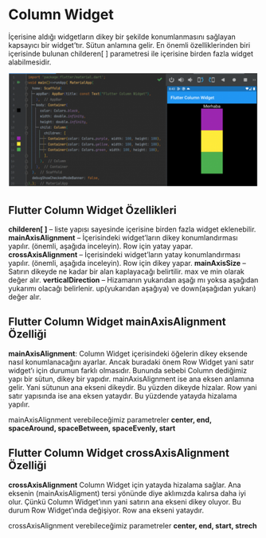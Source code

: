 # Column Widget
İçerisine aldığı widgetların dikey bir şekilde konumlanmasını sağlayan kapsayıcı bir widget’tır. Sütun anlamına gelir. En önemli özelliklerinden biri içerisinde bulunan childeren[ ] parametresi ile içerisine birden fazla widget alabilmesidir.

![Screenshot](images/Column1.PNG)

## Flutter Column Widget Özellikleri
**childeren[ ]**  – liste yapısı sayesinde içerisine birden fazla widget eklenebilir.
**mainAxisAlignment** – İçerisindeki widget’ların dikey konumlandırması yapılır. (önemli, aşağıda inceleyin). Row için yatay yapar.
**crossAxisAlignment** – İçerisindeki widget’ların yatay konumlandırması yapılır. (önemli, aşağıda inceleyin). Row için dikey yapar.
**mainAxisSize** – Satırın dikeyde ne kadar bir alan kaplayacağı belirtilir. max ve min olarak değer alır.
**verticalDirection** – Hizamanın yukarıdan aşağı mı yoksa aşağıdan yukarımı olacağı belirlenir. up(yukarıdan aşağıya) ve down(aşağıdan yukarı) değer alır.

## Flutter Column Widget mainAxisAlignment Özelliği
**mainAxisAlignment**: Column Widget içerisindeki öğelerin dikey eksende nasıl konumlanacağını ayarlar. Ancak buradaki önem Row Widget yani satır widget’ı için durumun farklı olmasıdır. Bununda sebebi Column dediğimiz yapı bir sütun, dikey bir yapıdır. mainAxisAlignment ise ana eksen anlamına gelir. Yani sütunun ana ekseni dikeydir. Bu yüzden dikeyde hizalar. Row yani satır yapısında ise ana eksen yataydır. Bu yüzdende yatayda hizalama yapılır.

mainAxisAlignment verebileceğimiz parametreler
**center, end, spaceAround, spaceBetween, spaceEvenly, start**

## Flutter Column Widget crossAxisAlignment Özelliği

**crossAxisAlignment** Column Widget için yatayda hizalama sağlar. Ana eksenin (mainAxisAligment) tersi yönünde diye aklımızda kalırsa daha iyi olur. Çünkü Column Widget’ının yani satırın ana ekseni dikey oluyor. Bu durum Row Widget’ında değişiyor. Row ana ekseni yataydır.

crossAxisAlignment verebileceğimiz parametreler
**center, end, start, strech**
